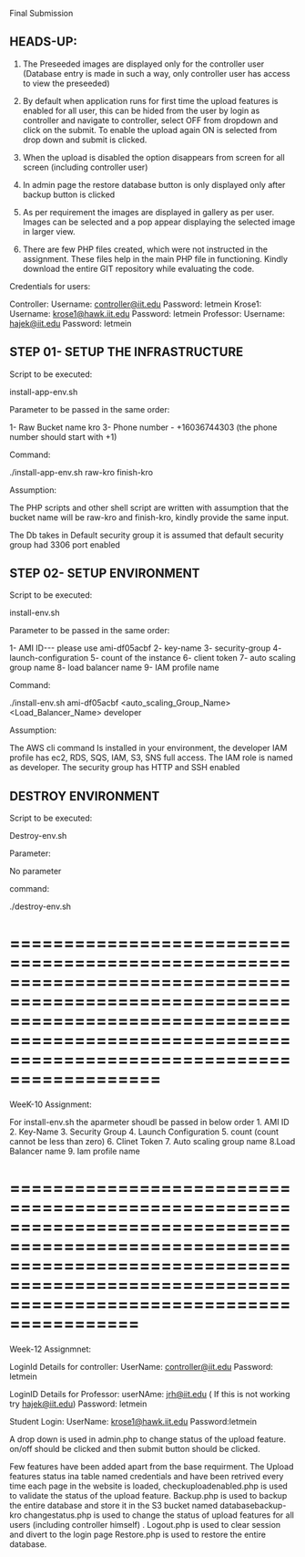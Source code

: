 
Final Submission

HEADS-UP:
--------

1. The Preseeded images are displayed only for the controller user (Database entry is made in such a way, only controller user has access to view the preseeded)

2. By default when application runs for first time the upload features is enabled for all user, this can be hided from the user by login as controller and navigate to controller, select OFF from dropdown and click on the submit. To enable the upload again ON is selected from drop down and submit is clicked.

3. When the upload is disabled the option disappears from screen for all screen (including controller user)

4. In admin page the restore database button is only displayed only after backup button is clicked

5. As per requirement the images are displayed in gallery as per user. Images can be selected and a pop appear displaying the selected image in larger view.

6. There are few PHP files created, which were not instructed in the assignment. These files help in the main PHP file in functioning. Kindly download the entire GIT repository while evaluating the code.

Credentials for users:

Controller:
Username: controller@iit.edu
Password: letmein
Krose1:
Username: krose1@hawk.iit.edu
Password: letmein
Professor:
Username: hajek@iit.edu
Password: letmein 



STEP 01- SETUP THE INFRASTRUCTURE
---------------------------------



Script to be executed:

install-app-env.sh

Parameter to be passed in the same order:

1-	Raw Bucket name kro
3-	Phone number - +16036744303 (the phone number should start with +1)

Command:

./install-app-env.sh raw-kro finish-kro <phone number>

Assumption:

The PHP scripts and other shell script are written with assumption that the bucket name will be raw-kro and finish-kro, kindly provide the same input.

The Db takes in Default security group it is assumed that default security group had 3306 port enabled



STEP 02- SETUP ENVIRONMENT
--------------------------


Script to be executed:

install-env.sh

Parameter to be passed in the same order:

1-	AMI ID--- please use ami-df05acbf
2-	key-name
3-	security-group
4-	launch-configuration
5-	count of the instance
6-	client token
7-	auto scaling group name
8-	load balancer name
9-	IAM profile name

Command:

./install-env.sh ami-df05acbf <Key-Name> <Security-Group> <Launch-Configuration> <Count> <Client-Token> <auto_scaling_Group_Name> <Load_Balancer_Name> developer

Assumption:

The AWS cli command Is installed in your environment, the developer IAM profile has ec2, RDS, SQS, IAM, S3, SNS full access. 
The IAM role is named as developer. 
The security group has HTTP and SSH enabled


DESTROY ENVIRONMENT
-------------------


Script to be executed:

Destroy-env.sh

Parameter:

No parameter

command:

./destroy-env.sh

====================================================================================================================================================================================================
===============================================================================================================================================================================================



WeeK-10 Assignment:

For install-env.sh the aparmeter shoudl be passed in below order 1. AMI ID 2. Key-Name 3. Security Group 4. Launch Configuration 5. count (count cannot be less than zero) 6. Clinet Token 7. Auto scaling group name 8.Load Balancer name 9. Iam profile name


==================================================================================================================================================================================================
===============================================================================================================================================================================================



Week-12 Assignmnet:

LoginId Details for controller:
UserName: controller@iit.edu
Password: letmein

LoginID Details for Professor:
userNAme: jrh@iit.edu ( If this is not working try hajek@iit.edu)
Password: letmein

Student Login:
UserName: krose1@hawk.iit.edu
Password:letmein

A drop down is used in admin.php to change status of the upload feature. on/off should be clicked and then submit button should be clicked.

Few features have been added apart from the base requirment. 
The Upload features status ina table named credentials and have been retrived every time each page in the website is loaded, checkuploadenabled.php is used to validate the status of the upload feature.
Backup.php is used to backup the entire database and store it in the S3 bucket named databasebackup-kro
changestatus.php is used to change the status of upload features for all users (including controller himself) . 
Logout.php is used to clear session and divert to the login page
Restore.php is used to restore the entire database.
